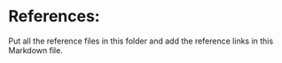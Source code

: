 # References:

Put all the reference files in this folder and add the reference links in this Markdown file. 
